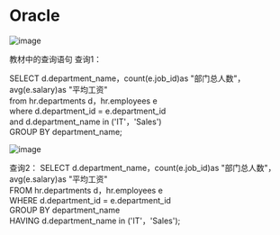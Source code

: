 # Oracle
![image](https://github.com/shengxu123456uuuu/Oracle/blob/master/test1/1.png)

教材中的查询语句
查询1：

SELECT d.department_name，count(e.job_id)as "部门总人数"，<br>
avg(e.salary)as "平均工资"<br>
from hr.departments d，hr.employees e<br>
where d.department_id = e.department_id<br>
and d.department_name in ('IT'，'Sales')<br>
GROUP BY department_name;<br>

![image](https://github.com/shengxu123456uuuu/Oracle/blob/master/test1/2.png)<br>

查询2：
SELECT d.department_name，count(e.job_id)as "部门总人数"，<br>
avg(e.salary)as "平均工资"<br>
FROM hr.departments d，hr.employees e<br>
WHERE d.department_id = e.department_id<br>
GROUP BY department_name<br>
HAVING d.department_name in ('IT'，'Sales');<br>
